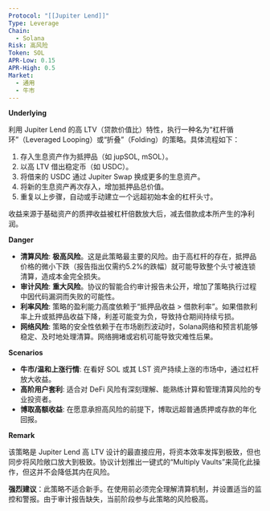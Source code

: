 ```yaml
---
Protocol: "[[Jupiter Lend]]"
Type: Leverage
Chain:
  - Solana
Risk: 高风险
Token: SOL
APR-Low: 0.15
APR-High: 0.5
Market:
  - 通用
  - 牛市
---
```

**Underlying**

利用 Jupiter Lend 的高 LTV（贷款价值比）特性，执行一种名为“杠杆循环”（Leveraged Looping）或“折叠”（Folding）的策略。具体流程如下：
1. 存入生息资产作为抵押品（如 jupSOL, mSOL）。
2. 以高 LTV 借出稳定币（如 USDC）。
3. 将借来的 USDC 通过 Jupiter Swap 换成更多的生息资产。
4. 将新的生息资产再次存入，增加抵押品总价值。
5. 重复以上步骤，自动或手动建立一个远超初始本金的杠杆头寸。

收益来源于基础资产的质押收益被杠杆倍数放大后，减去借款成本所产生的净利润。

**Danger**

- **清算风险**: **极高风险**。这是此策略最主要的风险。由于高杠杆的存在，抵押品价格的微小下跌（报告指出仅需约5.2%的跌幅）就可能导致整个头寸被连锁清算，造成本金完全损失。
- **审计风险**: **重大风险**。协议的智能合约审计报告未公开，增加了策略执行过程中因代码漏洞而失败的可能性。
- **利率风险**: 策略的盈利能力高度依赖于“抵押品收益 > 借款利率”。如果借款利率上升或抵押品收益下降，利差可能变为负，导致持仓期间持续亏损。
- **网络风险**: 策略的安全性依赖于在市场剧烈波动时，Solana网络和预言机能够稳定、及时地处理清算。网络拥堵或宕机可能导致灾难性后果。

**Scenarios**

- **牛市/温和上涨行情**: 在看好 SOL 或其 LST 资产持续上涨的市场中，通过杠杆放大收益。
- **高阶用户套利**: 适合对 DeFi 风险有深刻理解、能熟练计算和管理清算风险的专业投资者。
- **博取高额收益**: 在愿意承担高风险的前提下，博取远超普通质押或存款的年化回报。

**Remark**

该策略是 Jupiter Lend 高 LTV 设计的最直接应用，将资本效率发挥到极致，但也同步将风险敞口放大到极致。协议计划推出一键式的“Multiply Vaults”来简化此操作，但这并不会降低其内在风险。

**强烈建议**：此策略不适合新手。在使用前必须完全理解清算机制，并设置适当的监控和警报。由于审计报告缺失，当前阶段参与此策略的风险极高。



